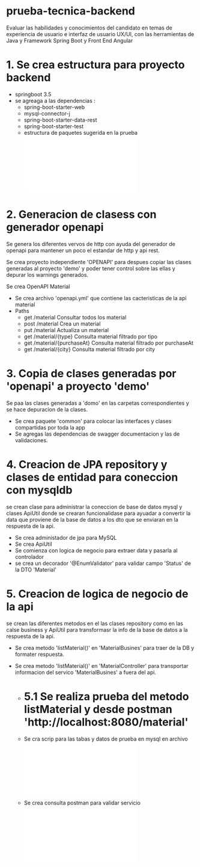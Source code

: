 # prueba-tecnica-backend
Evaluar las habilidades y conocimientos del candidato en temas de experiencia de usuario e interfaz de usuario UX/UI, con las herramientas de Java y Framework Spring Boot y Front End Angular

# 1. Se crea estructura para proyecto backend

- springboot 3.5
- se agreaga a las dependencias :
  - spring-boot-starter-web
  - mysql-connector-j
  - spring-boot-starter-data-rest
  - spring-boot-starter-test
  - estructura de paquetes sugerida en la prueba
    ![Archivo pdf con prueba solicitada.](Prueba_Tecnica_Desarrollor_Full_Stack_SP.pdf)



# 2. Generacion de clasess con generador openapi

Se genera los diferentes vervos de http con ayuda del generador de openapi para mantener un poco el estandar de http y api rest.

Se crea proyecto independiente 'OPENAPI' para despues copiar las clases generadas al proyecto 'demo' y poder tener control sobre las ellas y depurar los warnings generados.

Se crea OpenAPI Material
  - Se crea archivo 'openapi.yml' que  contiene las cacteristicas de la api material
  - Paths
    - get  /material               Consultar todos los material
    - post /material               Crea un material
    - put  /material               Actualiza un material
    - get  /material/{type}        Consulta material filtrado por tipo
    - get  /material/{purchaseAt}  Consulta material filtrado por purchaseAt
    - get  /material/{city}        Consulta material filtrado por city



# 3. Copia de clases generadas por 'openapi' a proyecto 'demo'

Se paa las clases generadas a 'domo' en las carpetas correspondientes y se hace depuracion de la clases.

- Se crea paquete 'common' para colocar las interfaces y clases compartidas por toda la app
- Se agregas las dependencias  de swagger documentacion y las de validaciones.
 


# 4. Creacion de JPA repository y clases de entidad para coneccion con mysqldb
se crean clase para administrar la coneccion de base de datos mysql y clases ApiUtil donde se crearan funcionalidase para ayuadar a convertir la data que proviene de la base de datos a los dto que se enviaran en la respuesta de la api.

- Se crea administador de jpa para MySQL
- Se crea ApiUtil
- Se comienza con logica de negocio para extraer data y pasarla al controlador
- se crea un decorador '@EnumValidator' para validar campo 'Status' de la DTO 'Material'



# 5. Creacion de logica de negocio de la api
se crean las diferentes metodos en el las clases repository como en las calse business y ApiUtil para transformasr la info de la base de datos a la respuesta de la api.

 - Se crea metodo 'listMaterial()' en 'MaterialBusines' para traer de la DB y formater respuesta.
 - Se crea metodo 'listMaterial()' en 'MaterialController' para transportar informacion del servico 'MaterialBusines' a fuera del   api.
 
   - # 5.1 Se realiza prueba del metodo listMaterial y desde postman 'http://localhost:8080/material'
    - Se cra scrip para las tabas y datos de prueba en mysql en archivo ![Archivo sql con scripts.](script.sql)
    - Se crea consulta postman para validar servicio ![Archivo json con pruebas postman.](prueba-tecnica-backend.postman_collection.json)
